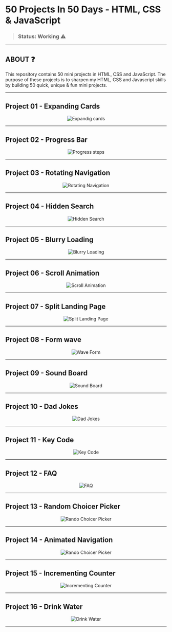 # 50 Projects In 50 Days - HTML, CSS & JavaScript
>### Status: Working ⚠️

---

<h2> ABOUT ❓</h2>
This repository contains 50 mini projects in HTML, CSS and JavaScript. The purpose of these projects is to sharpen my HTML, CSS and Javascript skills by building 50 quick, unique & fun mini projects. 

---

<h2> Project 01 - Expanding Cards </h2>


<div align="center">

![Expandig cards](https://github.com/Leothurm/50-Projects-in-50-days/blob/main/01%20ExpandingCards/videos/expandigCards.gif)


</div>


---

<h2> Project 02 - Progress Bar</h2>

<div align="center">

![Progress steps](https://github.com/Leothurm/50-Projects-in-50-days/blob/main/02%20Progress%20Steps/video/Progress%20Steps.gif)

</div>

---

<h2> Project 03 - Rotating Navigation </h2>

<div align="center">

![Rotating Navigation](https://github.com/Leothurm/50-Projects-in-50-days/blob/main/03%20Rotating%20Navigation/video/rotating%20nagevation.gif)

</div>

---

<h2> Project 04 - Hidden Search </h2>

<div align="center">

![Hidden Search](https://github.com/Leothurm/50-Projects-in-50-days/blob/main/04%20Hidden%20Search/video/hidden%20search.gif)

</div>

---

<h2> Project 05 - Blurry Loading </h2>

<div align="center">

![Blurry Loading](https://github.com/Leothurm/50-Projects-in-50-days/blob/main/05%20Blurry%20Loading/video/Blurry%20loading.gif)

</div>

---

<h2> Project 06 - Scroll Animation </h2>

<div align="center">

![Scroll Animation](https://github.com/Leothurm/50-Projects-in-50-days/blob/main/06%20Scroll%20Animation/video/scroll%20animation.gif)

</div>

---

<h2> Project 07 - Split Landing Page </h2>

<div align="center">


![Split Landing Page](https://github.com/Leothurm/50-Projects-in-50-days/blob/main/07%20Split%20Landing%20Page/video/split%20landing.gif)

</div>

---

<h2> Project 08 - Form wave </h2>

<div align="center">


![Wave Form](https://github.com/Leothurm/50-Projects-in-50-days/blob/main/08%20Form%20Wave/video/formWave.gif)

</div>

---

<h2> Project 09 - Sound Board </h2>

<div align="center">

![Sound Board](https://github.com/Leothurm/50-Projects-in-50-days/blob/main/09%20Sound%20Board/video/soundBoard.gif)

</div>

---


<h2> Project 10 - Dad Jokes </h2>

<div align="center">

![Dad Jokes](https://github.com/Leothurm/50-Projects-in-50-days/blob/main/10%20Dad%20Jokes/video/DadJokes.gif)

</div>

---

<h2> Project 11 - Key Code </h2>

<div align="center">

![Key Code](https://github.com/Leothurm/50-Projects-in-50-days/blob/main/11%20Key%20Codes/img/Key%20Code.gif)

</div>

---

<h2> Project 12 - FAQ </h2>

<div align="center">

![FAQ](https://github.com/Leothurm/50-Projects-in-50-days/blob/main/12%20FAQ/video/project12.gif)

</div>

---

<h2> Project 13 - Random Choicer Picker </h2>

<div align="center">

![Rando Choicer Picker](https://github.com/Leothurm/50-Projects-in-50-days/blob/main/13%20Random%20Choice%20Picker/video/project13.gif)

</div>

---

<h2> Project 14 - Animated Navigation </h2>

<div align="center">

![Rando Choicer Picker](https://github.com/Leothurm/50-Projects-in-50-days/blob/main/14%20Animated%20Navigation/video/project14.gif)

</div>

---

<h2> Project 15 - Incrementing Counter </h2>

<div align="center">


![Incrementing Counter](https://github.com/Leothurm/50-Projects-in-50-days/blob/main/15%20Incrementing%20Counter/videos/project15.gif)

</div>

---

<h2> Project 16 - Drink Water </h2>

<div align="center">


![Drink Water](https://github.com/Leothurm/50-Projects-in-50-days/blob/main/16%20Drink%20Water/video/project16.gif)

</div>

---

